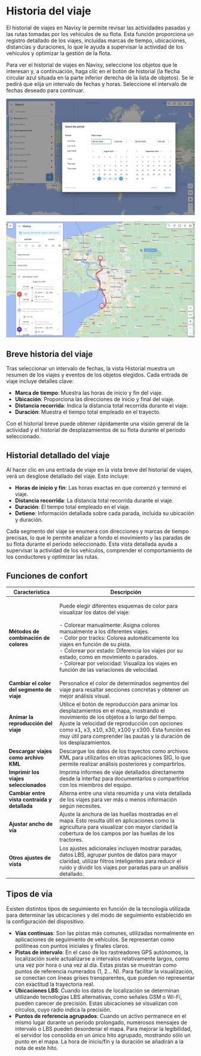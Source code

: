 # Historia del viaje

El historial de viajes en Navixy le permite revisar las actividades pasadas y las rutas tomadas por los vehículos de su flota. Esta función proporciona un registro detallado de los viajes, incluidas marcas de tiempo, ubicaciones, distancias y duraciones, lo que le ayuda a supervisar la actividad de los vehículos y optimizar la gestión de la flota.

Para ver el historial de viajes en Navixy, seleccione los objetos que le interesan y, a continuación, haga clic en el botón de historial (la flecha circular azul situada en la parte inferior derecha de la lista de objetos). Se le pedirá que elija un intervalo de fechas y horas. Seleccione el intervalo de fechas deseado para continuar.

![image-20240807-220924.png](../../gua-del-usuario/seguimiento/historial/attachments/image-20240807-220924.png)

![image-20240807-223844.png](../../gua-del-usuario/seguimiento/historial/attachments/image-20240807-223844.png)

## Breve historia del viaje

Tras seleccionar un intervalo de fechas, la vista Historial muestra un resumen de los viajes y eventos de los objetos elegidos. Cada entrada de viaje incluye detalles clave:

* **Marca de tiempo**: Muestra las horas de inicio y fin del viaje.
* **Ubicación**: Proporciona las direcciones de inicio y final del viaje.
* **Distancia recorrida**: Indica la distancia total recorrida durante el viaje.
* **Duración**: Muestra el tiempo total empleado en el trayecto.

Con el historial breve puede obtener rápidamente una visión general de la actividad y el historial de desplazamientos de su flota durante el periodo seleccionado.

## Historial detallado del viaje

Al hacer clic en una entrada de viaje en la vista breve del historial de viajes, verá un desglose detallado del viaje. Esto incluye:

* **Horas de inicio y fin**: Las horas exactas en que comenzó y terminó el viaje.
* **Distancia recorrida**: La distancia total recorrida durante el viaje.
* **Duración**: El tiempo total empleado en el viaje.
* **Detiene**: Información detallada sobre cada parada, incluida su ubicación y duración.

Cada segmento del viaje se enumera con direcciones y marcas de tiempo precisas, lo que le permite analizar a fondo el movimiento y las paradas de su flota durante el periodo seleccionado. Esta vista detallada ayuda a supervisar la actividad de los vehículos, comprender el comportamiento de los conductores y optimizar las rutas.

## Funciones de confort

| Característica                                | Descripción                                                                                                                                                                                                                                                                                                                                                                                                                                           |
| --------------------------------------------- | ----------------------------------------------------------------------------------------------------------------------------------------------------------------------------------------------------------------------------------------------------------------------------------------------------------------------------------------------------------------------------------------------------------------------------------------------------- |
| **Métodos de combinación de colores**         | <p>Puede elegir diferentes esquemas de color para visualizar los datos del viaje:<br><br>- Colorear manualmente: Asigna colores manualmente a los diferentes viajes.<br>- Color por tracks: Colorea automáticamente los viajes en función de su pista.<br>- Colorear por estado: Diferencia los viajes por su estado, como en movimiento o parados.<br>- Colorear por velocidad: Visualiza los viajes en función de las variaciones de velocidad.</p> |
| **Cambiar el color del segmento de viaje**    | Personalice el color de determinados segmentos del viaje para resaltar secciones concretas y obtener un mejor análisis visual.                                                                                                                                                                                                                                                                                                                        |
| **Animar la reproducción del viaje**          | Utilice el botón de reproducción para animar los desplazamientos en el mapa, mostrando el movimiento de los objetos a lo largo del tiempo. Ajuste la velocidad de reproducción con opciones como x1, x3, x10, x30, x100 y x300. Esta función es muy útil para comprender las pautas y la duración de los desplazamientos.                                                                                                                             |
| **Descargar viajes como archivo KML**         | Descargue los datos de los trayectos como archivos KML para utilizarlos en otras aplicaciones SIG, lo que permite realizar análisis posteriores y compartirlos.                                                                                                                                                                                                                                                                                       |
| **Imprimir los viajes seleccionados**         | Imprima informes de viaje detallados directamente desde la interfaz para documentarlos o compartirlos con los miembros del equipo.                                                                                                                                                                                                                                                                                                                    |
| **Cambiar entre vista contraída y detallada** | Alterna entre una vista resumida y una vista detallada de los viajes para ver más o menos información según necesites.                                                                                                                                                                                                                                                                                                                                |
| **Ajustar ancho de vía**                      | Ajuste la anchura de las huellas mostradas en el mapa. Esto resulta útil en aplicaciones como la agricultura para visualizar con mayor claridad la cobertura de los campos por las huellas de los tractores.                                                                                                                                                                                                                                          |
| **Otros ajustes de vista**                    | Los ajustes adicionales incluyen mostrar paradas, datos LBS, agrupar puntos de datos para mayor claridad, utilizar filtros inteligentes para reducir el ruido y dividir los viajes por paradas para un análisis detallado.                                                                                                                                                                                                                            |

## Tipos de vía

Existen distintos tipos de seguimiento en función de la tecnología utilizada para determinar las ubicaciones y del modo de seguimiento establecido en la configuración del dispositivo.

* **Vías continuas**: Son las pistas más comunes, utilizadas normalmente en aplicaciones de seguimiento de vehículos. Se representan como polilíneas con puntos iniciales y finales claros.
* **Pistas de intervalo**: En el caso de los rastreadores GPS autónomos, la localización suele actualizarse a intervalos relativamente largos, como una vez por hora o una vez al día. Estas pistas se muestran como puntos de referencia numerados (1, 2... N). Para facilitar la visualización, se conectan con líneas grises transparentes, que pueden no representar con exactitud la trayectoria real.
* **Ubicaciones LBS**: Cuando los datos de localización se determinan utilizando tecnologías LBS alternativas, como señales GSM o Wi-Fi, pueden carecer de precisión. Estas ubicaciones se visualizan con círculos, cuyo radio indica la precisión.
* **Puntos de referencia agrupados**: Cuando un activo permanece en el mismo lugar durante un periodo prolongado, numerosos mensajes de intervalo o LBS pueden desordenar el mapa. Para mejorar la legibilidad, el servidor los consolida en un único hito agrupado, mostrando sólo un punto en el mapa. La hora de inicio/fin y la duración se añadirán a la nota de este hito.
